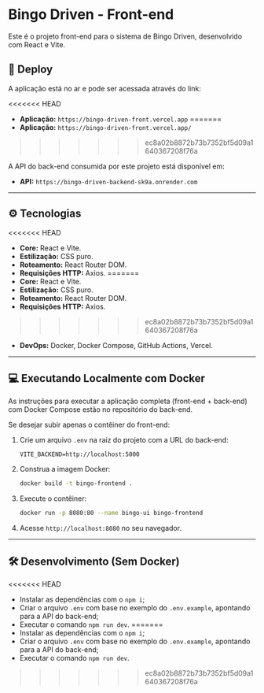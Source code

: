 # Bingo Driven - Front-end

Este é o projeto front-end para o sistema de Bingo Driven, desenvolvido com React e Vite.

## 🚀 Deploy

A aplicação está no ar e pode ser acessada através do link:

<<<<<<< HEAD
- **Aplicação:** `https://bingo-driven-front.vercel.app`
=======
- **Aplicação:** `https://bingo-driven-front.vercel.app/`
>>>>>>> ec8a02b8872b73b7352bf5d09a1640367208f76a

A API do back-end consumida por este projeto está disponível em:

- **API:** `https://bingo-driven-backend-sk9a.onrender.com`

---

## ⚙️ Tecnologias

<<<<<<< HEAD
- **Core:** React e Vite. 
- **Estilização:** CSS puro.
- **Roteamento:** React Router DOM. 
- **Requisições HTTP:** Axios. 
=======
- **Core:** React e Vite. 
- **Estilização:** CSS puro.
- **Roteamento:** React Router DOM. 
- **Requisições HTTP:** Axios. 
>>>>>>> ec8a02b8872b73b7352bf5d09a1640367208f76a
- **DevOps:** Docker, Docker Compose, GitHub Actions, Vercel.

---

## 💻 Executando Localmente com Docker

As instruções para executar a aplicação completa (front-end + back-end) com Docker Compose estão no repositório do back-end.

Se desejar subir apenas o contêiner do front-end:

1.  Crie um arquivo `.env` na raiz do projeto com a URL do back-end:
    ```
    VITE_BACKEND=http://localhost:5000
    ```

2.  Construa a imagem Docker:
    ```bash
    docker build -t bingo-frontend .
    ```

3.  Execute o contêiner:
    ```bash
    docker run -p 8080:80 --name bingo-ui bingo-frontend
    ```

4.  Acesse `http://localhost:8080` no seu navegador.

---

## 🛠️ Desenvolvimento (Sem Docker)

<<<<<<< HEAD
- Instalar as dependências com o `npm i`; 
- Criar o arquivo `.env` com base no exemplo do `.env.example`, apontando para a API do back-end;
- Executar o comando `npm run dev`.
=======
- Instalar as dependências com o `npm i`; 
- Criar o arquivo `.env` com base no exemplo do `.env.example`, apontando para a API do back-end;
- Executar o comando `npm run dev`.
>>>>>>> ec8a02b8872b73b7352bf5d09a1640367208f76a
